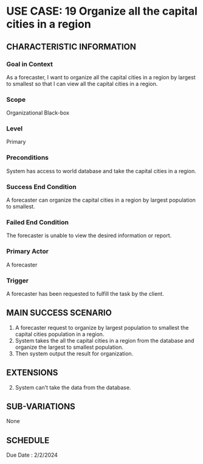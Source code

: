 # USE CASE: 19 Organize all the capital cities in a region
## CHARACTERISTIC INFORMATION

### Goal in Context

As a forecaster, I want to organize all the capital cities in a region by largest to smallest so that I can view all the capital cities in a region.
### Scope

Organizational Black-box

### Level

Primary

### Preconditions

System has access to world database and take the capital cities in a region.
### Success End Condition

A forecaster can organize the capital cities in a region by largest population to smallest.

### Failed End Condition

The forecaster is unable to view the desired information or report.
### Primary Actor

A forecaster

### Trigger
 
A forecaster has been requested to fulfill the task by the client.

## MAIN SUCCESS SCENARIO

1.  A forecaster request to organize by largest population to smallest the capital cities population in a region.
2.  System takes the all the capital cities in a region from the database and organize the largest to smallest population.
3.  Then system output the result for organization.

## EXTENSIONS
 
2. System can’t take the data from the database.
## SUB-VARIATIONS

None

## SCHEDULE

Due Date : 2/2/2024
